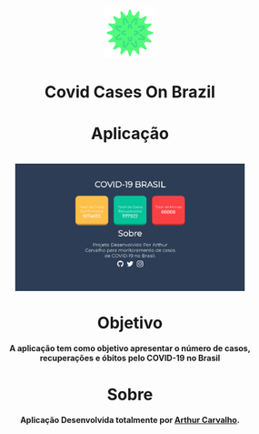 <p align="center">
  <img src="img/logo.svg" width="90px" float="center"/>
</p>
<h1 align="center">Covid Cases On Brazil</h1>
 <h1 align="center" href="https://artiwnl.github.io/CovidCasesOnBrazil/"> Aplicação </h1>
<p align="center">
  <br>
    <img align="center" src="img/site.png" alt="Screenshot1" width="80%">
  <br>
</p>
<h1 align="center">Objetivo</h1>
<p align="center">
  <strong> A aplicação tem como objetivo apresentar o número de casos, recuperações e óbitos pelo COVID-19 no Brasil</strong>
</p>
<h1 align="center">Sobre</h1>
<p align="center">
  <strong> Aplicação Desenvolvida totalmente por <a href="https://www.instagram.com/artie.baka/">Arthur Carvalho</a>.</strong>
</p>
